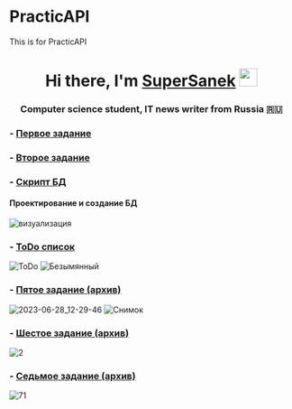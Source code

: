 # PracticAPI
This is for PracticAPI
<h1 align="center">Hi there, I'm <a href="https://daniilshat.ru/" target="_blank">SuperSanek</a> 
<img src="https://github.com/blackcater/blackcater/raw/main/images/Hi.gif" height="32"/></h1>
<h3 align="center">Computer science student, IT news writer from Russia 🇷🇺</h3>
 

  ### - [Первое задание](https://github.com/SashaTarmosin/PracticAPI/tree/main/Backendapi)<br>
  
  ### - [Второе задание ](https://github.com/SashaTarmosin/PracticAPI/tree/main/BackendApiWithControllers/Backendapi)<br>
  
  ### - [Скрипт БД](https://github.com/SashaTarmosin/PracticAPI/blob/main/DevelopingDataBase/bd.sql) <br> 
  #### Проектирование и создание БД
  ![визуализация](https://user-images.githubusercontent.com/124984509/224294032-8fae953d-4cfb-46e7-a6d8-52adc854a4f3.png)<br>
  ### - [ToDo список ](https://github.com/users/SashaTarmosin/projects/1)<br>
![ToDo](https://user-images.githubusercontent.com/124984509/224318426-1420c4e2-ce97-4dfa-b10a-8ac46c9b1e4c.JPG)
![Безымянный](https://user-images.githubusercontent.com/124984509/224318656-9bc08375-6618-4280-8e97-ded8325ca986.png)
 ### - [Пятое задание (архив) ](https://github.com/SashaTarmosin/PracticAPI/blob/main/Task5.rar)<br>
 ![2023-06-28_12-29-46](https://github.com/SashaTarmosin/PracticAPI/assets/124984509/596cecb6-4a65-4fac-aa6b-ab2c292df804)
![Снимок](https://github.com/SashaTarmosin/PracticAPI/assets/124984509/03a20ae0-3433-4809-84fa-92e5a0c78a67)
### - [Шестое задание (архив)](https://github.com/SashaTarmosin/PracticAPI/blob/main/Task6.rar)<br>
![2](https://github.com/SashaTarmosin/PracticAPI/assets/124984509/89a8a659-14ee-44d9-89cc-decfe51dc2c4)
### - [Cедьмое задание (архив)](https://github.com/SashaTarmosin/PracticAPI/blob/main/7%20Task.rar)<br>
![71](https://github.com/SashaTarmosin/PracticAPI/assets/124984509/511c3211-cb1f-4ae0-9be9-71f5ae1b1bf4)




